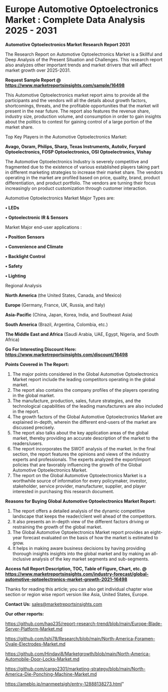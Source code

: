 # Europe Automotive Optoelectronics Market : Complete Data Analysis 2025 - 2031

<strong>Automotive Optoelectronics Market Research Report 2031</strong>

The Research Report on Automotive Optoelectronics Market is a Skillful and Deep Analysis of the Present Situation and Challenges. This research report also analyzes other important trends and market drivers that will affect market growth over 2025-2031.

<strong>Request Sample Report @ <a href=https://www.marketreportsinsights.com/sample/16498>https://www.marketreportsinsights.com/sample/16498</a></strong>

This Automotive Optoelectronics market report aims to provide all the participants and the vendors will all the details about growth factors, shortcomings, threats, and the profitable opportunities that the market will present in the near future. The report also features the revenue share, industry size, production volume, and consumption in order to gain insights about the politics to contest for gaining control of a large portion of the market share.

Top Key Players in the Automotive Optoelectronics Market:

<strong>Avago, Osram, Philips, Sharp, Texas Instruments, Autoliv, Foryard Optoelectronics, FOSP Optoelectronics, OSI Optoelectronics, Vishay</strong>

The Automotive Optoelectronics Industry is severely competitive and fragmented due to the existence of various established players taking part in different marketing strategies to increase their market share. The vendors operating in the market are profiled based on price, quality, brand, product differentiation, and product portfolio. The vendors are turning their focus increasingly on product customization through customer interaction.

Automotive Optoelectronics Market Major Types are:

<strong>• LEDs

• Optoelectronic IR & Sensors</strong>

Market Major end-user applications :

<strong>• Position Sensors

• Convenience and Climate

• Backlight Control

• Safety

• Lighting</strong>

Regional Analysis

</u><strong><b>North America</b></strong> (the United States, Canada, and Mexico)

<strong><b>Europe </b></strong>(Germany, France, UK, Russia, and Italy)

<strong><b>Asia-Pacific</b></strong> (China, Japan, Korea, India, and Southeast Asia)

<strong><b>South America</b></strong> (Brazil, Argentina, Colombia, etc.)

<strong><b>The Middle East and Africa</b></strong> (Saudi Arabia, UAE, Egypt, Nigeria, and South Africa)

<strong>Go For Interesting Discount Here: <a href=https://www.marketreportsinsights.com/discount/16498>https://www.marketreportsinsights.com/discount/16498</a></strong>

<strong>Points Covered in The Report:</strong>
<ol>
  <li>The major points considered in the Global Automotive Optoelectronics Market report include the leading competitors operating in the global market.</li>
  <li>The report also contains the company profiles of the players operating in the global market.</li>
  <li>The manufacture, production, sales, future strategies, and the technological capabilities of the leading manufacturers are also included in the report.</li>
  <li>The growth factors of the Global Automotive Optoelectronics Market are explained in-depth, wherein the different end-users of the market are discussed precisely.</li>
  <li>The report also talks about the key application areas of the global market, thereby providing an accurate description of the market to the readers/users.</li>
  <li>The report incorporates the SWOT analysis of the market. In the final section, the report features the opinions and views of the industry experts and professionals. The experts analyzed the export/import policies that are favorably influencing the growth of the Global Automotive Optoelectronics Market.</li>
  <li>The report on the Global Automotive Optoelectronics Market is a worthwhile source of information for every policymaker, investor, stakeholder, service provider, manufacturer, supplier, and player interested in purchasing this research document.</li>
</ol>
<strong>Reasons for Buying Global Automotive Optoelectronics Market Report:</strong>

<ol>
  <li>The report offers a detailed analysis of the dynamic competitive landscape that keeps the reader/client well ahead of the competitors.</li>
  <li>It also presents an in-depth view of the different factors driving or restraining the growth of the global market.</li>
  <li>The Global Automotive Optoelectronics Market report provides an eight-year forecast evaluated on the basis of how the market is estimated to grow.</li>
  <li>It helps in making aware business decisions by having providing thorough insights insights into the global market and by making an all-inclusive analysis of the key market segments and sub-segments.</li>
</ol>
<strong>Access full Report Description, TOC, Table of Figure, Chart, etc. @ <a href=https://www.marketreportsinsights.com/industry-forecast/global-automotive-optoelectronics-market-growth-2021-16498>https://www.marketreportsinsights.com/industry-forecast/global-automotive-optoelectronics-market-growth-2021-16498</a></strong>


Thanks for reading this article; you can also get individual chapter wise section or region wise report version like Asia, United States, Europe.

<strong>Contact Us:</strong>
sales@marketreportsinsights.com

<strong>Our other reports:</strong>

<a href=https://github.com/haq235/report-research-trend/blob/main/Europe-Blade-Server-Platform-Market.md>https://github.com/haq235/report-research-trend/blob/main/Europe-Blade-Server-Platform-Market.md</a>

<a href=https://github.com/Ishi78/Research/blob/main/North-America-Foramen-Ovale-Electrodes-Market.md>https://github.com/Ishi78/Research/blob/main/North-America-Foramen-Ovale-Electrodes-Market.md</a>

<a href=https://github.com/Hindavi8/Marketgrowth/blob/main/North-America-Automobile-Door-Locks-Market.md>https://github.com/Hindavi8/Marketgrowth/blob/main/North-America-Automobile-Door-Locks-Market.md</a>

<a href=https://github.com/cargo2301/marketing-strategy/blob/main/North-America-Die-Ponching-Machine-Market.md>https://github.com/cargo2301/marketing-strategy/blob/main/North-America-Die-Ponching-Machine-Market.md</a>

<a href=https://ameblo.jp/manmeetsigh/entry-12888138273.html>https://ameblo.jp/manmeetsigh/entry-12888138273.html</a>"
